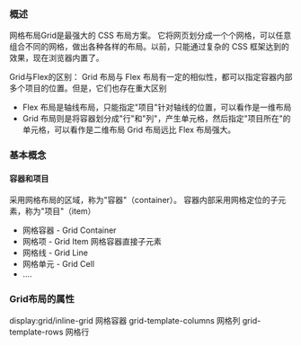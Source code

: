### 概述
网格布局Grid是最强大的 CSS 布局方案。
它将网页划分成一个个网格，可以任意组合不同的网格，做出各种各样的布局。以前，只能通过复杂的 CSS 框架达到的效果，现在浏览器内置了。

Grid与Flex的区别：
Grid 布局与 Flex 布局有一定的相似性，都可以指定容器内部多个项目的位置。但是，它们也存在重大区别
- Flex 布局是轴线布局，只能指定"项目"针对轴线的位置，可以看作是一维布局
- Grid 布局则是将容器划分成"行"和"列"，产生单元格，然后指定"项目所在"的单元格，可以看作是二维布局
Grid 布局远比 Flex 布局强大。

### 基本概念
#### 容器和项目
采用网格布局的区域，称为"容器"（container）。
容器内部采用网格定位的子元素，称为"项目"（item）

- 网格容器 - Grid Container
- 网格项 - Grid Item 网格容器直接子元素
- 网格线 - Grid Line
- 网格单元 - Grid Cell
- ....


### Grid布局的属性
display:grid/inline-grid 网格容器
grid-template-columns    网格列
grid-template-rows       网格行